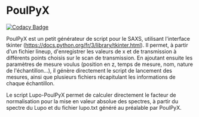# PoulPyX

[![Codacy Badge](https://api.codacy.com/project/badge/Grade/3e752d3704414b51879e738734395413)](https://app.codacy.com/gh/cpasquier/poulpyx?utm_source=github.com&utm_medium=referral&utm_content=cpasquier/poulpyx&utm_campaign=Badge_Grade_Settings)

PoulPyX est un petit générateur de script pour le SAXS, utilisant l'interface tkinter (https://docs.python.org/fr/3/library/tkinter.html).
Il permet, à partir d'un fichier lineup, d'enregistrer les valeurs de x et de transmission à différents points choisis sur le scan de transmission. En ajoutant ensuite les paramètres de mesure voulus (position en z, temps de mesure, nom, nature de l'échantillon...), il génère directement le script de lancement des mesures, ainsi que plusieurs fichiers récapitulant les informations de chaque échantillon.

Le script Lupo-PoulPyX permet de calculer directement le facteur de normalisation pour la mise en valeur absolue des spectres, à partir du spectre du Lupo et du fichier lupo.txt généré au préalable par PoulPyX.
